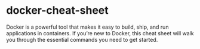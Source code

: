 # docker-cheat-sheet
Docker is a powerful tool that makes it easy to build, ship, and run applications in containers. If you’re new to Docker, this cheat sheet will walk you through the essential commands you need to get started.
